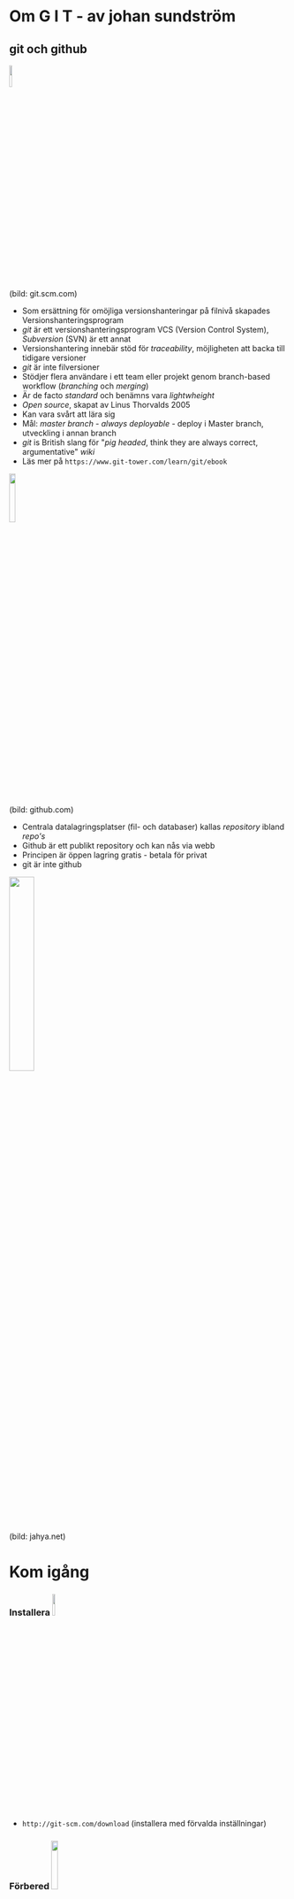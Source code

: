 # Om G I T - av johan sundström
## git och github
<img src="https://git-scm.com/images/logos/downloads/Git-Logo-2Color.png" width="10%" height="10%" />

(bild: git.scm.com)
* Som ersättning för omöjliga versionshanteringar på filnivå skapades Versionshanteringsprogram
* _git_ är ett versionshanteringsprogram VCS (Version Control System), _Subversion_ (SVN) är ett annat
* Versionshantering innebär stöd för _traceability_, möjligheten att backa till tidigare versioner
* _git_ är inte filversioner
* Stödjer flera användare i ett team eller projekt genom branch-based workflow (_branching_ och _merging_)
* Är de facto _standard_ och benämns vara _lightwheight_
* _Open source_, skapat av Linus Thorvalds 2005
* Kan vara svårt att lära sig
* Mål: _master branch - always deployable_ - deploy i Master branch, utveckling i annan branch
* _git_ is British slang för "_pig headed_, think they are always correct, argumentative" _wiki_
* Läs mer på ```https://www.git-tower.com/learn/git/ebook```

<img src="https://crossbrowsertesting.com/design/images/github-logo.png" width="15%" height="15%" />

(bild: github.com)
* Centrala datalagringsplatser (fil- och databaser) kallas _repository_ ibland _repo's_
* Github är ett publikt repository och kan nås via webb
* Principen är öppen lagring gratis - betala för privat
* git är inte github

<img src="http://1.bp.blogspot.com/-WY2YpNr3W6g/UY6tZAc-H3I/AAAAAAAABLY/xJ9x3wIY8V8/s1600/Github2.png" width="30%" height="30%" />

(bild: jahya.net)


# Kom igång
### Installera <img src="https://git-scm.com/images/logos/downloads/Git-Logo-2Color.png" width="10%" height="10%" />
* ```http://git-scm.com/download``` (installera med förvalda inställningar)
### Förbered <img src="https://crossbrowsertesting.com/design/images/github-logo.png" width="15%" height="15%" />
* Registrera konto på ```https://github.com``` och logga in

### GUI tools (rekommenderas ej i tidigt stadium)
* GitHub for Windows
```https://windows.github.com```
* GitHub for Mac
```https://mac.github.com```

### git och VS Code <img src="https://image.apphit.com/image/visual-studio-code/visual-studio-code-logo.png" width="3%" height="3%" />
* ```http://git-scm.com/download``` krävs för tillgång till git i VS Code
* ```https://code.visualstudio.com/download```
* Med Visual Studio Code finns möjlighet att arbeta med terminal eller GUI

### Konfigurera git från Bash/PowerShell/Terminal/DOS-prompt/Cmder
* ```http://git-scm.com/download``` - Installerar Bash-kommandoprompt (Linuxkommandon)
* För Windows finns en bättre konsol ```http://cmder.net```
* Öppna VS Code's interna terminalfönster (Windows: CTRL-ö, Linux: CTRL-Shft-´) 
1. Öppna terminal och förbered plats och mapp i filsystemet ```cd <mapp>``` och/eller ```mkdir <mapp>```
1. ```git init``` - Skapar lokal repository  i dolda undermappen ```.git```
1. ```git config --global user.name "johansundstrom"``` Tillägget ```--global``` ger åtkomst i alla projektmappar
1. ```git config --global user.email "johan.sundstrom@mdh.se"```
1. ```git config user.name``` - Visar användarnamn
1. ```git config user.email``` - Visar epostadress
1. ```git config --list``` - Listar inställningar
1. ```git config --global user.name "ninja-johan"``` - Ändrar username
1. ```git config --global color.ui auto``` - Färg UI
### Konfigurera git från VS Code
* Klicka ```Initialize Repository``` i VS Code eller...
* Öppna VS Code's interna terminalfönster (CTRL-ö) och skriv konsolkommandon

# Versionshantering
### Tre _stages_: Modified ---> Staged ---> Committed
<img src="https://git-scm.com/images/about/index1@2x.png" width="30%" height="30%" />

(bild: github.com)
1. **Modified** - Redigerade mapp(ar)/fil(er) upptäckta av git (röd)
2. **Staged** - Mapp(ar)/fil(er) märkta för att bli committed (gul)
3. **Committed** - Mapp(ar)/fil(er) i säkert förvar inom versionsdatabasen (grön)

### Snabbversionen
1. ```git add .```  - Stage'ar allt
1. ```git status``` - Visar status
1. ```git commit -m 'commit message'``` - Commit (lagrar versionen)

### 1. Stage <mapp(ar)>/<fil(er)>
* ```git add <fil>``` | ```<mapp>``` | ```*.????``` | ```.```  - Fil | mapp | wildcard | alla
* ```git add <fil>``` | ```<mapp>``` | ```*.????``` | ```.``` | ```<fil> -p``` - Visa diff
### Unstage <mapp(ar)>/<fil(er)>
* ```git reset HEAD -- <fil>``` | ```<path/fil>``` - Motsats till 'git add' (HEAD är aktuell branch)
### 2. Commit <fil(er)>
* ```git commit -m 'commit message'```
### Uncommit <fil(er)>
* ```git checkout -- <fil>``` - Återgå till fil i föregående commit
### 3. Special - Add med Commit (stage och commit samtidigt)
* ```git commit -am 'commit message'```
### 4. Visa logg
* ```git log``` - Visar alla commits och ID
* ```git log (-p)``` - Visar commit händelser, visar vad som ändrats
* ```git log author="joh"``` - Visar alla commits från viss användare
### 5. .gitignore - fil eller mapp som inte ska behandlas av versionsystemet
1. ```touch .gitignore``` - Skapa filen ```.gitignore```
2. ```fil``` | ```/folder``` | ```*.txt``` - Lista vad som inte ska ingå (ett entry/rad)
---
### Visa skillnader mellan arbetsfiler och repository
* ```git diff <fil(er)>```
### Visa skillnader mellan staged och repository
* ```git diff --staged```
### Radera arbetsfiler och repository-filer
* ```git rm fil.file``` Kräver git add nyfil.file och git rm gammal.file innan commit
### Byt namn på fil
* ```git mv oldname.file newname.file```
### Flyttar fil till mapp
* ```git mv oldplace.file folder/newplace.file```


Notis visar att förändringar väntar på att skrivas


### Visual Studio Code <img src="https://image.apphit.com/image/visual-studio-code/visual-studio-code-logo.png" width="3%" height="3%" />
* Ett ```M```indikerar modified
* ```+``` öppnar _Stage_ ```A``` visas
* Markera fil - _Stage_
* Skriv commit message, Skicka
* Klick på ```M```visar förändringar
## Undoing changes från repository (kopierar tidigare stage till senast. Raderar inte)
* ```git log --oneline``` (en rad)
output från ovanstående
```
d8362b7 upd (commit meddelanden...)
f8a9f38 nya filer
64116aa update
```
* ```git checkout f8a9f38 -- filename.ext```
* ```git status```
* ```git checkout master```
* ```git checkout -- <fil>``` (återgår till sista commit)
* ```git status```
### Med Visual Studio Code
* Ett ```M```indikerar modified
* Markera fil - _Clean_

# Arbeta mot remote repository

<img src="https://www.git-tower.com/learn/content/01-git/01-ebook/en/01-command-line/04-remote-repositories/01-introduction/basic-remote-workflow.png" width="50%" />

### Snabbversion
1. ```git clone <url>```  - Skapar lokal mapp samt .git och hämtar filer från centralt repo
2. ```git pull <remote> <branch>``` - Hämtar förändringar från origin och uppdaterar arbetsfiler i HEAD
3. ```git push <remote> <branch>``` - Publicera lokala förändringar på ett anslutningsnamn
## Översikt kommandon
### Anslutning(ar) - 'origin' är default anslutningsnamn
* ```git remote add origin <url>``` - Använd URL från github.com (```origin``` är default anslutningsnamn)
* ```git remote add <remote> <url>``` - Använd url från github.com (```<remote>``` är anslutningsnamnet)
* ```git remote``` - Listar anslutningsnamn
* ```git remote -v``` - Visar anslutningsnamn och URL
* ```git remote rm <remote>``` - Raderar anslutning 'remote'
* ```git remote rename <old-remotename> <new-remotename>```
### Hämta till lokal repo från anslutning
* ```git clone <url>```  - Skapar lokal mapp samt .git och hämtar filer från centralt repo
* ```git fetch <remote>``` - Hämtar förändringar från origin men uppdaterar INTE arbetsfiler i HEAD (kräver omstart av t.ex. VS Code)
* ```git pull <remote> <branch>``` - Hämtar förändringar från origin och uppdaterar arbetsfiler i HEAD
### Skicka från lokal repo till central repo på given anslutning
* ```git push <remote> <branch>``` - Publicera lokala förändringar på ett anslutningsnamn
* ```git push -u <remote> <branch>``` - Parameter -u i minnet, git push nästa gång)
### Manipulera remote
* ```git branch -dr <remote/branch>``` - Radera remote branch
* ```git diff HEAD```  - Visar skillnader i arbetsverktyget

# Branch - Merge
<img src="https://backlogtool.com/git-guide/en/img/post/stepup/capture_stepup1_5_6.png" width="60%" height="60%" />

(bild: backlogtool.com)

### Snabbversionen - stegen
1. ```git branch develop``` Skapar kopia av master branch i "develop" branch (eller annat namn)
2. ```git checkout develop```switch till "develop" branch. develop branch är nu aktiv- eller HEAD-branch
3. ...arbete sker nu i develop branch
4. ```git checkout master``` byt till master branch. Master är nu HEAD branch
5. ```git merge develop``` slår samman "develop" med master branch
6. ```git branch -d develop``` raderar "develop" branch


### Skapa Branch
* ```git branch develop``` Skapar kopia av master i "develop" (eller annat namn)
### Switch till Branch
1. ```git checkout develop``` switch till "develop" branch
* develop är nu aktuell _HEAD branch_
* filerna i arbetskatalogen byts nu till de aktuella i develop branch
2. ```git rm '*.txt'``` Raderar alla *.txt i "develop" branch
1. ```git commit -m "raderat alla *.txt"```
### Chechkout master
* ```git checkout master``` - Switch till master branch
### Förbered för Merge
* ```git merge develop``` - Slår samman
### Branch städning
* ```git branch -d develop``` (raderar branch develop)
### Slutlig upload till repository
* ```git push```


1) git pull (ändringar?)
git (visar kommandon)
git VI esc:wq = write quit


Klona från externt repository
git clone https://github.com/johansundstrom/RPi_Node (hämtar från repository)

???Anslut till github
---------------------
13) git remote add origin https://github.com/johansundstrom/try_git.git
14) git push -u origin master (-u remember parameters, next time: git push)
15) git pull origin master



NEW BRANCH - PULL REQUEST
1) Create branch (name: feature?)
    2) Make changes and commit
    3) Open "Pull Requests tab" and click "New pull request" (for someone to review, show diffs)
    4) Select branch
    5) Verify
    6) Click "Create pull request"
    7) Add description, click "Create pull request".
8) "Merge pull request"
